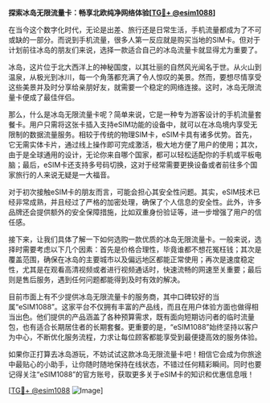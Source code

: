 **探索冰岛无限流量卡：畅享北欧纯净网络体验[[TG💪+ @esim1088](https://t.me/s/esim1088)]**

在当今这个数字化时代，无论是出差、旅行还是日常生活，手机流量都成为了不可或缺的一部分。而说到手机流量，很多人第一反应就是购买当地的SIM卡。但对于计划前往冰岛的朋友们来说，选择一款适合自己的冰岛流量卡就显得尤为重要了。

冰岛，这片位于北大西洋上的神秘国度，以其壮丽的自然风光闻名于世。从火山到温泉，从极光到冰川，每一个角落都充满了令人惊叹的美景。然而，要想尽情享受这些美景并及时分享给亲朋好友，就需要一个稳定的网络连接。这时，冰岛无限流量卡便成了最佳伴侣。

那么，什么是冰岛无限流量卡呢？简单来说，它是一种专为游客设计的手机流量套餐卡。用户只需将这张卡插入支持eSIM功能的设备中，就可以在冰岛境内享受无限制的数据流量服务。相较于传统的物理SIM卡，eSIM卡具有诸多优势。首先，它无需实体卡片，通过线上操作即可完成激活，极大地方便了用户的使用；其次，由于是全球通用的设计，无论你来自哪个国家，都可以轻松适配你的手机或平板电脑；最后，eSIM卡还支持多号码切换，这对于经常需要更换设备或者前往多个国家旅行的人来说无疑是一大福音。

对于初次接触eSIM卡的朋友而言，可能会担心其安全性问题。其实，eSIM技术已经非常成熟，并且经过了严格的加密处理，确保了个人信息的安全性。此外，许多品牌还会提供额外的安全保障措施，比如双重身份验证等，进一步增强了用户的信任感。

接下来，让我们具体了解一下如何选购一款优质的冰岛无限流量卡。一般来说，选择时需要考虑以下几个因素：首先是价格合理性，毕竟谁都不想花冤枉钱；其次是覆盖范围，确保在冰岛的主要城市以及偏远地区都能正常使用；再次是速度稳定性，尤其是在观看高清视频或者进行视频通话时，快速流畅的网速至关重要；最后则是售后服务，遇到任何问题都能得到及时有效的解决。

目前市面上有不少提供冰岛无限流量卡的服务商，其中口碑较好的当属“eSIM1088”。这家平台不仅拥有丰富的产品线，而且在用户体验方面也做得相当出色。他们提供的产品涵盖了各种预算需求，既有面向短期访问者的临时流量包，也有适合长期居住者的长期套餐。更重要的是，“eSIM1088”始终坚持以客户为中心，不断优化服务流程，力求让每位顾客都能享受到最便捷高效的服务体验。

如果你正打算去冰岛游玩，不妨试试这款冰岛无限流量卡吧！相信它会成为你旅途中最贴心的小助手，让你随时随地保持在线状态，不错过任何精彩瞬间。同时也要记得关注“eSIM1088”的官方账号，获取更多关于eSIM卡的知识和优惠信息哦！

[[TG💪+ @esim1088](https://t.me/s/esim1088) ![Image](https://i.postimg.cc/4NQfJmqS/Snipaste-2025-05-13-00-14-12.png)]